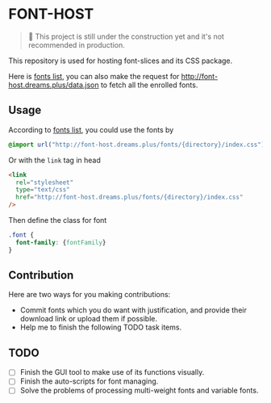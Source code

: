 # FONT-HOST

> 🚧 This project is still under the construction yet and it's not recommended in production.

This repository is used for hosting font-slices and its CSS package.

Here is [fonts list](./data.json), you can also make the request for <http://font-host.dreams.plus/data.json> to fetch all the enrolled fonts.

## Usage

According to [fonts list](./data.json), you could use the fonts by

```css
@import url("http://font-host.dreams.plus/fonts/{directory}/index.css");
```

Or with the `link` tag in head

```html
<link
  rel="stylesheet"
  type="text/css"
  href="http://font-host.dreams.plus/fonts/{directory}/index.css"
/>
```

Then define the class for font

```css
.font {
  font-family: {fontFamily}
}

```

## Contribution

Here are two ways for you making contributions:

- Commit fonts which you do want with justification, and provide their download link or upload them if possible.
- Help me to finish the following TODO task items.

## TODO

- [ ] Finish the GUI tool to make use of its functions visually.
- [ ] Finish the auto-scripts for font managing.
- [ ] Solve the problems of processing multi-weight fonts and variable fonts.
